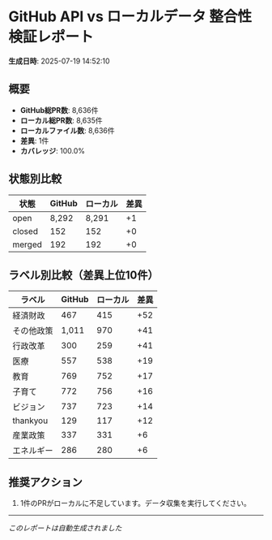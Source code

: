 # GitHub API vs ローカルデータ 整合性検証レポート

**生成日時**: 2025-07-19 14:52:10

## 概要

- **GitHub総PR数**: 8,636件
- **ローカル総PR数**: 8,635件
- **ローカルファイル数**: 8,636件
- **差異**: 1件
- **カバレッジ**: 100.0%

## 状態別比較

| 状態 | GitHub | ローカル | 差異 |
|------|--------|----------|------|
| open | 8,292 | 8,291 | +1 |
| closed | 152 | 152 | +0 |
| merged | 192 | 192 | +0 |

## ラベル別比較（差異上位10件）

| ラベル | GitHub | ローカル | 差異 |
|--------|--------|----------|------|
| 経済財政 | 467 | 415 | +52 |
| その他政策 | 1,011 | 970 | +41 |
| 行政改革 | 300 | 259 | +41 |
| 医療 | 557 | 538 | +19 |
| 教育 | 769 | 752 | +17 |
| 子育て | 772 | 756 | +16 |
| ビジョン | 737 | 723 | +14 |
| thankyou | 129 | 117 | +12 |
| 産業政策 | 337 | 331 | +6 |
| エネルギー | 286 | 280 | +6 |

## 推奨アクション

1. 1件のPRがローカルに不足しています。データ収集を実行してください。

---
*このレポートは自動生成されました*